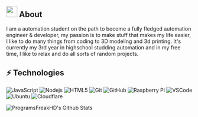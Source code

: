 ## <img src="https://camo.githubusercontent.com/23d5e81aaeea7a792cd1510b76fb267ac1372dd94e79f78c6fab4a542b6f27c6/68747470733a2f2f616e6472656a617272656c6c2e636f6d2f696d672f6361742e676966" width="30">  About 

I am a automation student on the path to become a fully fledged automation engineer & developer, my passion is to make stuff that makes my life easier, I like to do many things from coding to 3D modeling and 3d printing. It's currently my 3rd year in highschool studding automation and in my free time, I like to relax and do all sorts of random projects.

## ⚡ Technologies

![JavaScript](https://img.shields.io/badge/JavaScript-F7DF1E?style=flat-square&logo=javascript&logoColor=F7DF1E&color=black)
![Nodejs](https://img.shields.io/badge/Nodejs-339933?style=flat-square&logo=node.js&logoColor=white)
![HTML5](https://img.shields.io/badge/HTML5-E34F26?style=flat-square&logo=html5&logoColor=white)
![Git](https://img.shields.io/badge/Git-F05032?style=flat-square&logo=git&logoColor=white)
![GitHub](https://img.shields.io/badge/GitHub-181717?style=flat-square&logo=github&logoColor=white)
![Raspberry Pi](https://img.shields.io/badge/Raspberry%20Pi-C51A4A?style=flat-square&logo=raspberry-pi&logoColor=white)
![VSCode](https://img.shields.io/badge/VSCode-007ACC?style=flat-square&logo=visual-studio-code&logoColor=white)
![Ubuntu](https://img.shields.io/badge/Ubuntu-E95420?style=flat-square&logo=ubuntu&logoColor=white)
![Cloudflare](https://img.shields.io/badge/Cloudflare-F38020?style=flat-square&logo=cloudflare&logoColor=white)

<img align="left" alt="ProgramsFreakHD's Github Stats" src="https://github-readme-stats.vercel.app/api?username=ProgramFreakHD&theme=radical&show_icons=true&hide_border=true" />
